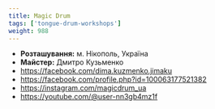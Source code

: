 ```yaml
---
title: Magic Drum
tags: ['tongue-drum-workshops']
weight: 988
---
```


- **Розташування:** м. Нікополь, Україна
- **Майстер:** Дмитро Кузьменко
- https://facebook.com/dima.kuzmenko.jimaku
- https://facebook.com/profile.php?id=100063177521382
- https://instagram.com/magicdrum_ua
- https://youtube.com/@user-nn3gb4mz1f
